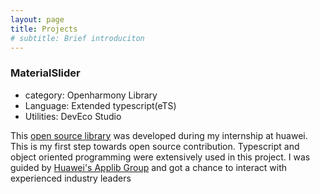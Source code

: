 ```yaml
---
layout: page
title: Projects
# subtitle: Brief introduciton
---
```


### MaterialSlider
- category: Openharmony Library
- Language: Extended typescript(eTS)
- Utilities: DevEco Studio

This [open source library](https://github.com/Applib-OpenHarmony/MaterialSliders) was developed during my internship at huawei. This is my first step towards open source contribution. Typescript and object oriented programming were extensively used in this project. I was guided by [Huawei's Applib Group](https://github.com/Applib-OpenHarmony) and got a chance to interact with experienced industry leaders
